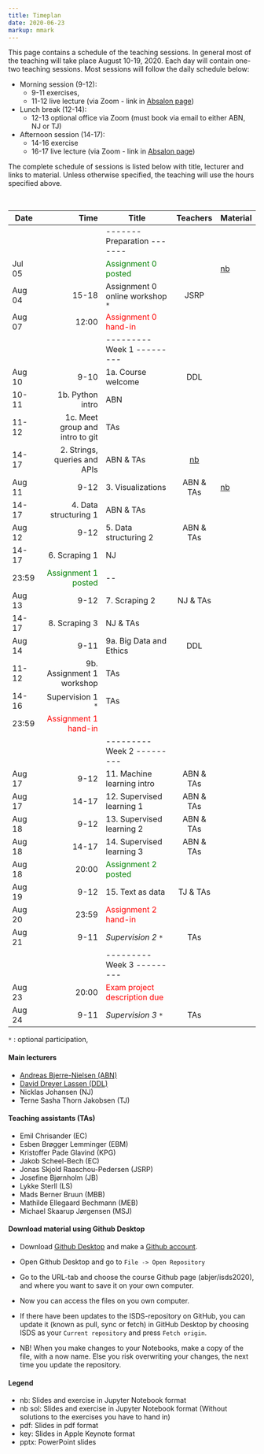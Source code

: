 ```yaml
---
title: Timeplan
date: 2020-06-23
markup: mmark
---
```


This page contains a schedule of the teaching sessions. In general most of the teaching will take place August 10-19, 2020. Each day will contain one-two teaching sessions. Most sessions will follow the daily schedule below:

- Morning session (9-12):
  - 9-11 exercises,
  - 11-12 live lecture (via Zoom - link in [Absalon page](https://absalon.ku.dk/courses/44054))
- Lunch break (12-14):
  - 12-13 optional office via Zoom (must book via email to either ABN, NJ or TJ)
- Afternoon session (14-17):
  - 14-16 exercise
  - 16-17 live lecture (via Zoom - link in [Absalon page](https://absalon.ku.dk/courses/44054))


The complete schedule of sessions is listed below with title, lecturer and links to material. Unless otherwise specified, the teaching will use the hours specified above.

<br />

Date  | Time  | Title | Teachers | Material
------|------:|-------|:--------:|:------
      |        | -------   Preparation  ------- | |
Jul 05|        |  <font color="green">Assignment 0 posted</font>   |  | [nb](https://github.com/abjer/isds2020/blob/master/assignments/assignment0/assignment_0.ipynb)
Aug 04| 15-18        |  Assignment 0 online workshop `*`  |  JSRP |
Aug 07|  12:00 | <font color="red">Assignment 0 hand-in</font>  |  |  
      |       | ---------   Week 1  --------- | | |
Aug 10|  9-10 | 1a. Course welcome | DDL |
 | 10-11 | 1b. Python intro  | ABN |  
 | 11-12 | 1c. Meet group and intro to git  | TAs |  
 | 14-17 | 2. Strings, queries and APIs | ABN & TAs| [nb](https://github.com/abjer/isds2020/blob/master/teaching_material/session_2/module_2.ipynb)
Aug 11|  9-12 | 3. Visualizations | ABN & TAs| [nb](https://github.com/abjer/isds2020/blob/master/teaching_material/session_3/module_3.ipynb)
 | 14-17 | 4. Data structuring 1 | ABN & TAs|
Aug 12|  9-12 | 5. Data structuring 2 | ABN & TAs|
 | 14-17 | 6. Scraping 1 | NJ |
 | 23:59 |  <font color="green">Assignment 1 posted</font>   |--  |  
Aug 13| 9-12| 7. Scraping 2 | NJ & TAs|
 |14-17| 8. Scraping 3 | NJ & TAs|
Aug 14 | 9-11 | 9a. Big Data and Ethics | DDL |
 | 11-12  | 9b. Assignment 1 workshop | TAs |
 | 14-16 | Supervision 1 `*` | TAs |
 | 23:59 |  <font color="red">Assignment 1 hand-in</font>   |  |  
      |       | ---------   Week 2  --------- | |
Aug 17|  9-12 | 11. Machine learning intro | ABN & TAs|
Aug 17| 14-17 | 12. Supervised learning 1 | ABN & TAs|  
Aug 18|  9-12 | 13. Supervised learning 2 | ABN & TAs|  
Aug 18| 14-17 | 14. Supervised learning 3 | ABN & TAs|
Aug 18| 20:00 | <font color="green">Assignment 2 posted</font>  |  |  
Aug 19|  9-12 | 15. Text as data  | TJ & TAs|
Aug 20| 23:59 | <font color="red">Assignment 2 hand-in</font>  |  |  
Aug 21| 9-11 |  *Supervision 2* `*` | TAs |
      |       | ---------   Week 3  ---------   | |
Aug 23| 20:00 | <font color="red">Exam project description due</font>  |  |  
Aug 24| 9-11 |  *Supervision 3* `*` | TAs |

`*` : optional participation,


#### Main lecturers
- [Andreas Bjerre-Nielsen (ABN)](https://abjer.github.io)
- [David Dreyer Lassen (DDL)](https://daviddlassen.github.io/)
- Nicklas Johansen (NJ)
- Terne Sasha Thorn Jakobsen (TJ)

#### Teaching assistants (TAs)
- Emil Chrisander (EC)
- Esben Brøgger Lemminger (EBM)
- Kristoffer Pade Glavind (KPG)
- Jakob Scheel-Bech (EC)
- Jonas Skjold Raaschou-Pedersen (JSRP)
- Josefine Bjørnholm (JB)
- Lykke Sterll (LS)
- Mads Berner Bruun (MBB)
- Mathilde Ellegaard Bechmann (MEB)
- Michael Skaarup Jørgensen (MSJ)


#### Download material using Github Desktop
- Download [Github Desktop](https://desktop.github.com/) and make a [Github account](https://github.com/).

- Open Github Desktop and go to `File -> Open Repository`

- Go to the URL-tab and choose the course Github page (abjer/isds2020), and where you want to save it on your own computer.

- Now you can access the files on you own computer.

- If there have been updates to the ISDS-repository on GitHub, you can update it (known as pull, sync or fetch) in GitHub Desktop by choosing ISDS as your `Current repository` and press `Fetch origin`.

- NB! When you make changes to your Notebooks, make a copy of the file, with a now name. Else you risk overwriting your changes, the next time you update the repository.

#### Legend
- nb: Slides and exercise in Jupyter Notebook format
- nb sol: Slides and exercise in Jupyter Notebook format (Without solutions to the exercises you have to hand in)
- pdf: Slides in pdf format
- key: Slides in Apple Keynote format
- pptx: PowerPoint slides
